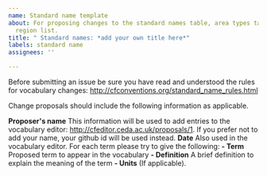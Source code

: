 ```yaml
---
name: Standard name template
about: For proposing changes to the standard names table, area types table or standardized
  region list.
title: " Standard names: *add your own title here*"
labels: standard name
assignees: ''

---
```


Before submitting an issue be sure you have read and understood the rules for vocabulary changes: http://cfconventions.org/standard_name_rules.html

Change proposals should include the following information as applicable.

**Proposer's name** This information will be used to add entries to the vocabulary editor: http://cfeditor.ceda.ac.uk/proposals/1. If you prefer not to add your name, your github id will be used instead.
**Date** Also used in the vocabulary editor.
For each term please try to give the following:
**- Term** Proposed term to appear in the vocabulary
**- Definition** A brief definition to explain the meaning of the term
**- Units** (If applicable).
